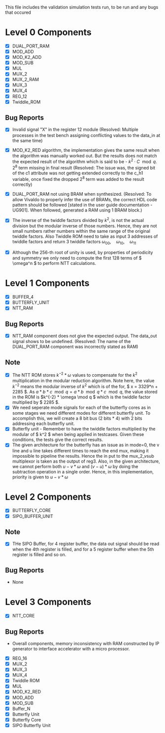 <!-- Contains validation tests run -->
This file includes the validation simulation tests run, to be run and any bugs that occured

# Level 0 Components
- [x] DUAL_PORT_RAM
- [x] MOD_ADD
- [x] MOD_K2_ADD
- [x] MOD_SUB
- [x] MUL
- [x] MUX_2
- [x] MUX_2_RAM
- [x] MUX_3
- [x] MUX_4
- [x] REG_12
- [x] Twiddle_ROM

## Bug Reports
- [x] Invalid signal "X" in the register 12 module (Resolved: Multiple processes in the test bench assigning conflicting values to the data_in at the same time)
- [x] MOD_K2_RED algorithm, the implementation gives the same result when the algorithm was manually worked out. But the results does not match the expected result of the algorithm which is said to be - $k^2 \cdot C \mod q$. $2^8$ term missing in final result (Resolved: The issue was, the signed bit of the c1 attribute was not getting extended correctly to the c_h1 variable, once fixed the dropped $2^8$ term was added to the result correctly)
- [x] DUAL_PORT_RAM not using BRAM when synthesized. (Resolved: To allow Vivaldo to properly infer the use of BRAMs, the correct HDL code pattern should be followed [stated in the user guide documentation - UG901]. When followed, generated a RAM using 1 BRAM block.)
- [x] The inverse of the twiddle factors divided by $k^2$, is not the actual division but the modular inverse of those numbers. Hence, they are not small numbers rather numbers within the same range of the original twiddle factors. Also Twiddle ROM need to take as input 3 addresses of twiddle factors and return 3 twiddle factors $\omega_{00},\quad \omega_{10}, \quad \omega_{11}$
- [x] Although the 256-th root of unity is used, by properties of periodicity and symmetry we only need to compute the first 128 terms of $ \omega^n $ to perform NTT calculations.


# Level 1 Components
- [x] BUFFER_4
- [x] BUTTERFLY_UNIT
- [x] NTT_RAM

## Bug Reports
- [x] NTT_RAM component does not give the expected output. The data_out signal shows to be undefined. (Resolved: The name of the DUAL_PORT_RAM component was incorrectly stated as RAM)

## Note
- [x] The NTT ROM stores $k^{-2} * \omega$ values to compensate for the $k^2$ multiplication in the modular reduction algorithm. Note here, the value $k^{-2}$ means the modular inverse of $k^2$ which is of the for, $ x = 3329*n + 2285 $. As $a*b*c \mod q = a*b \mod q * c \mod q$, the value stored in the ROM is $k^{-2} * \omega  \mod q $ which is the twiddle factor multiplied by $ 2285 $.
- [x] We need seperate mode signals for each of the butterfly cores as in some stages we need different modes for different butterfly unit. To accomplish this, we will create a 8 bit bus (2 bits * 4) with 2 bits addressing each butterfly unit.
- [x] Butterfly unit - Remember to have the twiddle factors multiplied by the modular of $ k^2 $ when being applied in testcases. Given these conditions, the tests give the correct results.
- [x] The given architecture for the butterfly has an issue as in mode=0, the v line and u line takes different times to reach the end mux, making it impossible to pipeline the results. Hence the in put to the mux_2_vsub multiplexor is taken as the output of reg3. Also, in the given architecture, we cannot perform both $u - v*\omega$ and $(v-u)*\omega$ by doing the subtraction operation in a single order. Hence, in this implementation, priority is given to $u - v*\omega$ 

# Level 2 Components
- [x] BUTTERFLY_CORE
- [x] SIPO_BUFFER_UNIT

## Note
- [x] THe SIPO Buffer, for 4 register buffer, the data out signal should be read when the 4th register is filled, and for a 5 register buffer when the 5th register is filled and so on.

## Bug Reports
- None

# Level 3 Components
- [x] NTT_CORE

## Bug Reports
- Overall components, memory inconsistency with RAM constructed by IP generator to interface accelerator with a micro processor. 
- [x] REG_16
- [x] MUX_2
- [x] MUX_3
- [x] MUX_4
- [x] Twiddle ROM
- [x] MUL
- [x] MOD_K2_RED
- [x] MOD_ADD
- [x] MOD_SUB
- [x] Buffer_N
- [x] Butterfly Unit
- [x] Butterfly Core
- [x] SIPO Butterfly Unit
